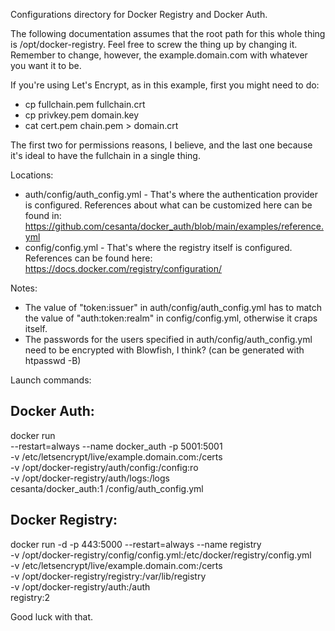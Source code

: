 Configurations directory for Docker Registry and Docker Auth.

The following documentation assumes that the root path for this whole thing is /opt/docker-registry.
Feel free to screw the thing up by changing it.
Remember to change, however, the example.domain.com with whatever you want it to be.

If you're using Let's Encrypt, as in this example, first you might need to do:

- cp fullchain.pem fullchain.crt
- cp privkey.pem domain.key
- cat cert.pem chain.pem > domain.crt

The first two for permissions reasons, I believe, and the last one because it's ideal to have the fullchain in a single thing. 

Locations:

- auth/config/auth_config.yml - That's where the authentication provider is configured. References about what can be customized here can be found in: https://github.com/cesanta/docker_auth/blob/main/examples/reference.yml
- config/config.yml - That's where the registry itself is configured. References can be found here: https://docs.docker.com/registry/configuration/


Notes: 

- The value of "token:issuer" in auth/config/auth_config.yml has to match the value of "auth:token:realm" in config/config.yml, otherwise it craps itself.
- The passwords for the users specified in auth/config/auth_config.yml need to be encrypted with Blowfish, I think? (can be generated with htpasswd -B)


Launch commands:

Docker Auth:
-------------

docker run \
    --restart=always --name docker_auth -p 5001:5001 \
    -v /etc/letsencrypt/live/example.domain.com:/certs \
    -v /opt/docker-registry/auth/config:/config:ro \
    -v /opt/docker-registry/auth/logs:/logs \
    cesanta/docker_auth:1 /config/auth_config.yml


Docker Registry:
-----------------

docker run -d -p 443:5000 --restart=always --name registry \
  -v /opt/docker-registry/config/config.yml:/etc/docker/registry/config.yml \
  -v /etc/letsencrypt/live/example.domain.com:/certs \
  -v /opt/docker-registry/registry:/var/lib/registry \
  -v /opt/docker-registry/auth:/auth \
  registry:2


Good luck with that.

